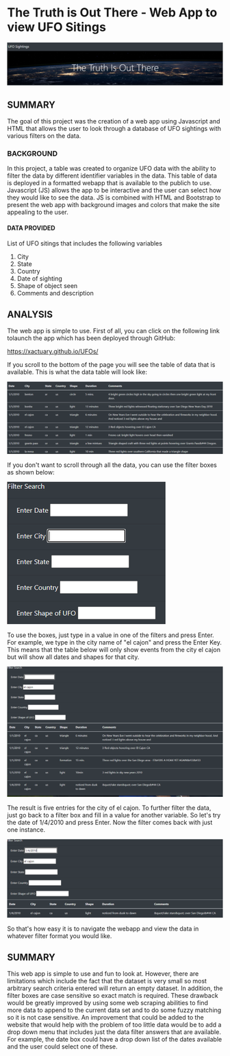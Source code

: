 # The Truth is Out There - Web App to view UFO Sitings
![](https://github.com/xactuary/UFOs/blob/main/Resources/title.PNG)
## SUMMARY
The goal of this project was the creation of a web app using Javascript and HTML that allows the user to look through a database of UFO sightings with various filters on the data.
### BACKGROUND
In this project, a table was created to organize UFO data with the ability to filter the data by different identifier variables in the data.  This table of data is deployed in a formatted webapp that is available to the publich to use.  Javascript (JS) allows the app to be interactive and the user can select how they would like to see the data.  JS is combined with HTML and Bootstrap to present the web app with background images and colors that make the site appealing to the user.  

#### DATA PROVIDED
List of UFO sitings that includes the following variables
1. City
2. State
3. Country
4. Date of sighting
5. Shape of object seen
6. Comments and description

## ANALYSIS

The web app is simple to use.  First of all, you can click on the following link tolaunch the app which has been deployed through GitHub:

https://xactuary.github.io/UFOs/ 

If you scroll to the bottom of the page you will see the table of data that is available.  This is what the data table will look like:

![](https://github.com/xactuary/UFOs/blob/main/Resources/datasample.PNG)

If you don't want to scroll through all the data, you can use the filter boxes as shown below:

![](https://github.com/xactuary/UFOs/blob/main/Resources/cleansearch.PNG)

To use the boxes, just type in a value in one of the filters and press Enter.  For example, we type in the city name of "el cajon" and press the Enter Key. This means that the table below will only show events from the city el cajon but will show all dates and shapes for that city.  

![](https://github.com/xactuary/UFOs/blob/main/Resources/elcajon.PNG)

The result is five entries for the city of el cajon.  To further filter the data, just go back to a filter box and fill in a value for another variable.  So let's try the date of 1/4/2010 and press Enter.  Now the filter comes back with just one instance.

![](https://github.com/xactuary/UFOs/blob/main/Resources/searchresult.PNG)

So that's how easy it is to navigate the webapp and view the data in whatever filter format you would like.


## SUMMARY
This web app is simple to use and fun to look at.  However, there are limitations which include the fact that the dataset is very small so most arbitrary search criteria entered will return an empty dataset.  In addition, the filter boxes are case sensitive so exact match is required.  These drawback would be greatly improved by using some web scraping abilities to find more data to append to the current data set and to do some fuzzy matching so it is not case sensitive.  An improvement that could be added to the website that would help with the problem of too little data would be to add a drop down menu that includes just the data filter answers that are available.  For example, the date box could have a drop down list of the dates available and the user could select one of these.  



